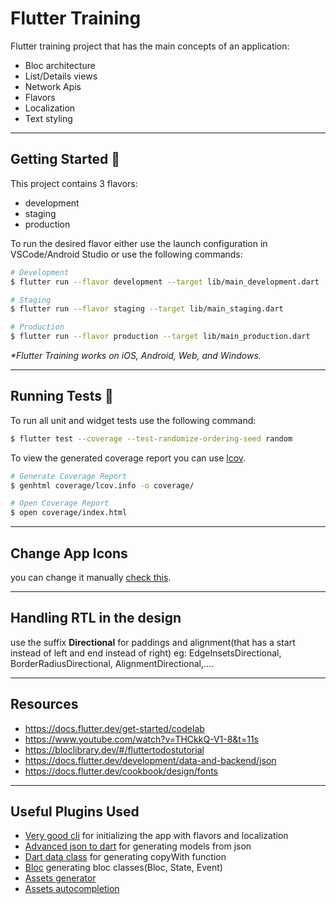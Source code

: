 # Flutter Training

Flutter training project that has the main concepts of an application:
 - Bloc architecture
 - List/Details views
 - Network Apis
 - Flavors
 - Localization
 - Text styling

---

## Getting Started 🚀

This project contains 3 flavors:

- development
- staging
- production

To run the desired flavor either use the launch configuration in VSCode/Android Studio or use the following commands:

```sh
# Development
$ flutter run --flavor development --target lib/main_development.dart

# Staging
$ flutter run --flavor staging --target lib/main_staging.dart

# Production
$ flutter run --flavor production --target lib/main_production.dart
```

_\*Flutter Training works on iOS, Android, Web, and Windows._

---

## Running Tests 🧪

To run all unit and widget tests use the following command:

```sh
$ flutter test --coverage --test-randomize-ordering-seed random
```

To view the generated coverage report you can use [lcov](https://github.com/linux-test-project/lcov).

```sh
# Generate Coverage Report
$ genhtml coverage/lcov.info -o coverage/

# Open Coverage Report
$ open coverage/index.html
```

---
## Change App Icons
you can change it manually [check this](https://github.com/VeryGoodOpenSource/very_good_cli/blob/main/doc/very_good_core.md#updating-app-icons-).

---
## Handling RTL in the design
use the suffix <b>Directional</b> for paddings and alignment(that has a start instead of left and end instead of right) eg: EdgeInsetsDirectional, BorderRadiusDirectional, AlignmentDirectional,....


---

## Resources
- https://docs.flutter.dev/get-started/codelab
- https://www.youtube.com/watch?v=THCkkQ-V1-8&t=11s
- https://bloclibrary.dev/#/fluttertodostutorial
- https://docs.flutter.dev/development/data-and-backend/json
- https://docs.flutter.dev/cookbook/design/fonts

---
## Useful Plugins Used
- [Very good cli](https://pub.dev/packages/very_good_cli) for initializing the app with flavors and localization
- [Advanced json to dart](https://plugins.jetbrains.com/plugin/16236-advancedjson2dart) for generating models from json
- [Dart data class](https://plugins.jetbrains.com/plugin/12129-bloc) for generating copyWith function
- [Bloc](https://plugins.jetbrains.com/plugin/12429-dart-data-class) generating bloc classes(Bloc, State, Event)
- [Assets generator](https://plugins.jetbrains.com/plugin/15427-flutterassetsgenerator)
- [Assets autocompletion](https://plugins.jetbrains.com/plugin/index?xmlId=com.ixigua.flutter_asset_iteral)